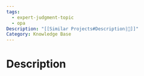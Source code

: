 ```yaml
---
tags:
  - expert-judgment-topic
  - opa
Description: "[[Similar Projects#Description|📝]]"
Category: Knowledge Base
---
```

# Description
